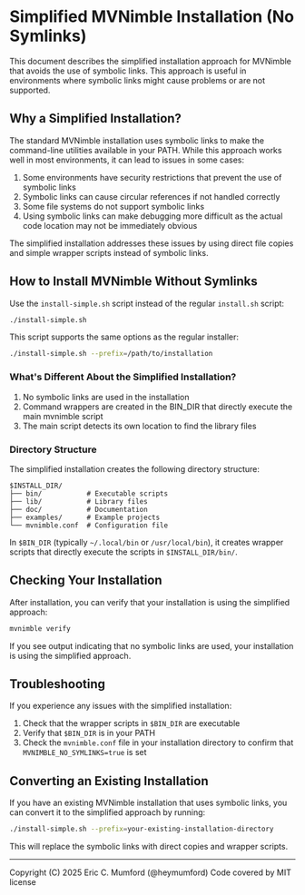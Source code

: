 # Simplified MVNimble Installation (No Symlinks)

This document describes the simplified installation approach for MVNimble that avoids the use of symbolic links. This approach is useful in environments where symbolic links might cause problems or are not supported.

## Why a Simplified Installation?

The standard MVNimble installation uses symbolic links to make the command-line utilities available in your PATH. While this approach works well in most environments, it can lead to issues in some cases:

1. Some environments have security restrictions that prevent the use of symbolic links
2. Symbolic links can cause circular references if not handled correctly
3. Some file systems do not support symbolic links
4. Using symbolic links can make debugging more difficult as the actual code location may not be immediately obvious

The simplified installation addresses these issues by using direct file copies and simple wrapper scripts instead of symbolic links.

## How to Install MVNimble Without Symlinks

Use the `install-simple.sh` script instead of the regular `install.sh` script:

```bash
./install-simple.sh
```

This script supports the same options as the regular installer:

```bash
./install-simple.sh --prefix=/path/to/installation
```

### What's Different About the Simplified Installation?

1. No symbolic links are used in the installation
2. Command wrappers are created in the BIN_DIR that directly execute the main mvnimble script
3. The main script detects its own location to find the library files

### Directory Structure

The simplified installation creates the following directory structure:

```
$INSTALL_DIR/
├── bin/           # Executable scripts
├── lib/           # Library files
├── doc/           # Documentation
├── examples/      # Example projects
└── mvnimble.conf  # Configuration file
```

In `$BIN_DIR` (typically `~/.local/bin` or `/usr/local/bin`), it creates wrapper scripts that directly execute the scripts in `$INSTALL_DIR/bin/`.

## Checking Your Installation

After installation, you can verify that your installation is using the simplified approach:

```bash
mvnimble verify
```

If you see output indicating that no symbolic links are used, your installation is using the simplified approach.

## Troubleshooting

If you experience any issues with the simplified installation:

1. Check that the wrapper scripts in `$BIN_DIR` are executable
2. Verify that `$BIN_DIR` is in your PATH
3. Check the `mvnimble.conf` file in your installation directory to confirm that `MVNIMBLE_NO_SYMLINKS=true` is set

## Converting an Existing Installation

If you have an existing MVNimble installation that uses symbolic links, you can convert it to the simplified approach by running:

```bash
./install-simple.sh --prefix=your-existing-installation-directory
```

This will replace the symbolic links with direct copies and wrapper scripts.

---
Copyright (C) 2025 Eric C. Mumford (@heymumford) Code covered by MIT license